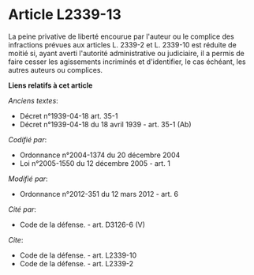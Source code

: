 # Article L2339-13

La peine privative de liberté encourue par l'auteur ou le complice des infractions prévues aux articles L. 2339-2 et L.
2339-10 est réduite de moitié si, ayant averti l'autorité administrative ou judiciaire, il a permis de faire cesser les
agissements incriminés et d'identifier, le cas échéant, les autres auteurs ou complices.

**Liens relatifs à cet article**

_Anciens textes_:

  - Décret n°1939-04-18 art. 35-1
  - Décret n°1939-04-18 du 18 avril 1939 - art. 35-1 (Ab)

_Codifié par_:

  - Ordonnance n°2004-1374 du 20 décembre 2004
  - Loi n°2005-1550 du 12 décembre 2005 - art. 1

_Modifié par_:

  - Ordonnance n°2012-351 du 12 mars 2012 - art. 6

_Cité par_:

  - Code de la défense. - art. D3126-6 (V)

_Cite_:

  - Code de la défense. - art. L2339-10
  - Code de la défense. - art. L2339-2
